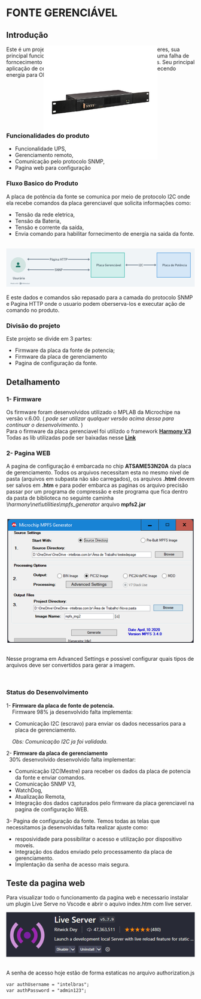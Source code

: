 # FONTE GERENCIÁVEL

## Introdução

Este é um projeto de uma fonte de energia de 48 volts 4 amperes, sua principal funcionalidade e forncerce energia mesmo durante uma falha de forncecimento da rede eletrica por meio de banco de baterias.
Seu principal aplicação de cenario e no ambiente de telecomunicação fornecendo energia para OLTs e demais dispositivos.

<div align ="center" style = "margin: -100px 100px -100px 100px">
  <img width="600px" src="./assets/Intelbras_EFT_4804G_direita_b.png" >
</div>


### Funcionalidades do produto

- Funcionalidade UPS,
- Gerenciamento remoto,
- Comunicação pelo protocolo SNMP,
- Pagina web para configuração

### Fluxo Basico do Produto
A placa de potência da fonte se comunica por meio de protocolo I2C onde ela recebe comandos da placa gerenciavel que solicita informações como:
- Tensão da rede eletrica,
- Tensão da Bateria,
- Tensão e corrente da saída,
- Envia comando para habilitar fornecimento de energia na saida da fonte.

<br/>
<div align="center">
  <img src="./assets/FluxoBasico.png">
</div>
<br/>
E este dados e comandos são repasado para a camada do protocolo SNMP e Pagina HTTP onde o usuario podem oberserva-los e executar ação de comando no produto. 

### Divisão do projeto

Este projeto se divide em 3 partes: <br>
* Firmware da placa da fonte de potencia;
* Firmware da placa de gerenciamento
* Pagina de configuração da fonte.

## Detalhamento

### 1- Firmware

Os firmware foram desenvolvidos utilizado o MPLAB da Microchipe na versão v.6.00. ( *pode ser utilizar qualquer versão acima dessa para continuar o desenvolvimento.* )
<br/>
Para o firmware da placa gerenciavel foi utilizdo o framework **[Harmony V3](https://www.microchip.com/en-us/tools-resources/configure/mplab-harmony#)**  
Todas as lib utilizadas pode ser baixadas nesse **[Link](https://drive.google.com/drive/folders/18QN0fKlSDZrzyqTQNWSPDHAUYjB1840t?usp=drive_link)**

### 2- Pagina WEB

A pagina de configuração é embarcada no chip **ATSAME53N20A** da placa de gerenciamento.
Todos os arquivos necessitam esta no mesmo nivel de pasta (arquivos em subpasta não são carregados),
os arquivos **.html** devem ser salvos em **.htm** e para poder embarca as paginas os arquivo precisão passar por um programa de compressão e este programa que fica dentro da pasta de biblioteca no seguinte caminha *\harmony\net\utilities\mpfs_generator* arquivo **mpfs2.jar**

<br/>
<div align="center">
  <img src="./assets/mpfs.PNG">
</div>
<br/>

Nesse programa em Advanced Settings e possivel configurar quais tipos de arquivos deve ser convertidos para gerar a imagem.

<br/>

### Status do Desenvolvimento

1- **Firmware da placa de fonte de potencia.**<br/>
&nbsp; &nbsp; Firmware 98% ja desenvolvido falta implementa:
- Comunicação I2C (escravo) para enviar os dados necessarios para a placa de gerenciamento. <br>

&nbsp; &nbsp; *Obs: Comunicação I2C ja foi validada.*


2- **Firmware da placa de gerenciamento**<br/>
&nbsp; 30% desenvolvido desenvolvido falta implementar: <br/>
 - Comunicação I2C(Mestre) para receber os dados da placa de potencia da fonte e enviar comandos.<br>
 - Comunicação SNMP V3,
 - WatchDog,
 - Atualização Remota, 
 - Integração dos dados capturados pelo firmware da placa gerenciavel na pagina de configuração WEB.

3- Pagina de configuração da fonte.
Temos todas as telas que necessitamos ja desenvolvidas falta realizar ajuste como:
- resposividade para possibilitar o acesso e utilização por dispositivo moveis.
- Integração dos dados enviado pelo processamento da placa de gerenciamento.
- Implentação da senha de acesso mais segura.

## Teste da pagina web

Para visualizar todo o funcionamento da pagina web e necessario instalar um plugin Live Serve no Vscode e abrir o aquivo index.htm com live server.
<br/>
<div align="center">
  <img src="./assets/liveServer.PNG">
</div>
<br/>

A senha de acesso hoje estão de forma estaticas no arquivo authorization.js
```
var authUsername = "intelbras";
var authPassword = "admin123"; 
```

